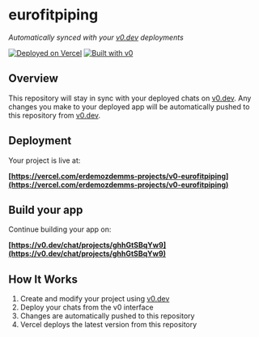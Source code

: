 # eurofitpiping

*Automatically synced with your [v0.dev](https://v0.dev) deployments*

[![Deployed on Vercel](https://img.shields.io/badge/Deployed%20on-Vercel-black?style=for-the-badge&logo=vercel)](https://vercel.com/erdemozdemms-projects/v0-eurofitpiping)
[![Built with v0](https://img.shields.io/badge/Built%20with-v0.dev-black?style=for-the-badge)](https://v0.dev/chat/projects/ghhGtSBqYw9)

## Overview

This repository will stay in sync with your deployed chats on [v0.dev](https://v0.dev).
Any changes you make to your deployed app will be automatically pushed to this repository from [v0.dev](https://v0.dev).

## Deployment

Your project is live at:

**[https://vercel.com/erdemozdemms-projects/v0-eurofitpiping](https://vercel.com/erdemozdemms-projects/v0-eurofitpiping)**

## Build your app

Continue building your app on:

**[https://v0.dev/chat/projects/ghhGtSBqYw9](https://v0.dev/chat/projects/ghhGtSBqYw9)**

## How It Works

1. Create and modify your project using [v0.dev](https://v0.dev)
2. Deploy your chats from the v0 interface
3. Changes are automatically pushed to this repository
4. Vercel deploys the latest version from this repository
